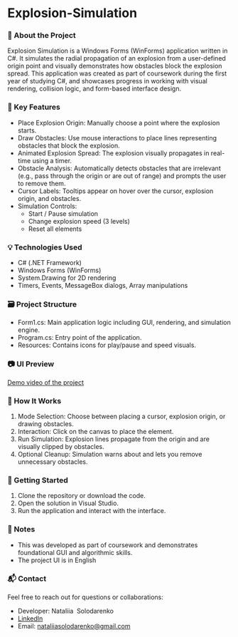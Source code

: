 # Explosion-Simulation

<h3><b>📌 About the Project</b></h3>

Explosion Simulation is a Windows Forms (WinForms) application written in C#. It simulates the radial propagation of an explosion from a user-defined origin point and visually demonstrates how obstacles block the explosion spread.
This application was created as part of coursework during the first year of studying C#, and showcases progress in working with visual rendering, collision logic, and form-based interface design.

<h3><b>🧩 Key Features</b></h3>

* Place Explosion Origin: Manually choose a point where the explosion starts.
* Draw Obstacles: Use mouse interactions to place lines representing obstacles that block the explosion.
* Animated Explosion Spread: The explosion visually propagates in real-time using a timer.
* Obstacle Analysis: Automatically detects obstacles that are irrelevant (e.g., pass through the origin or are out of range) and prompts the user to remove them.
* Cursor Labels: Tooltips appear on hover over the cursor, explosion origin, and obstacles.
* Simulation Controls:
    * Start / Pause simulation
    * Change explosion speed (3 levels)
    * Reset all elements

<h3><b>💡 Technologies Used</b></h3>

* C# (.NET Framework)
* Windows Forms (WinForms)
* System.Drawing for 2D rendering
* Timers, Events, MessageBox dialogs, Array manipulations

<h3><b>🗃 Project Structure</b></h3>

* Form1.cs: Main application logic including GUI, rendering, and simulation engine.
* Program.cs: Entry point of the application.
* Resources: Contains icons for play/pause and speed visuals.

<h3><b>📷 UI Preview</b></h3>

[Demo video of the project](https://vimeo.com/1100318754)

<h3><b>📖 How It Works</b></h3>

1. Mode Selection: Choose between placing a cursor, explosion origin, or drawing obstacles.
2. Interaction: Click on the canvas to place the element.
3. Run Simulation: Explosion lines propagate from the origin and are visually clipped by obstacles.
4. Optional Cleanup: Simulation warns about and lets you remove unnecessary obstacles.

<h3><b>🚀 Getting Started</b></h3>

1. Clone the repository or download the code.
2. Open the solution in Visual Studio.
3. Run the application and interact with the interface.

<h3><b>📌 Notes</b></h3>

* This was developed as part of coursework and demonstrates foundational GUI and algorithmic skills.
* The project UI is in English

<h3><b>📬 Contact</b></h3>

Feel free to reach out for questions or collaborations:
* Developer: Nataliia  Solodarenko
* [LinkedIn](https://www.linkedin.com/in/nataliia-solodarenko-5272b0305/)
* Email: nataliiasolodarenko@gmail.com
